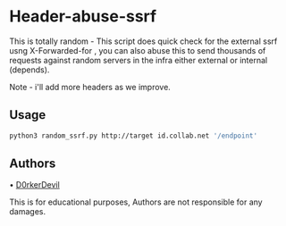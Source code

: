 # Header-abuse-ssrf

This is totally random - This script does quick check for the external ssrf usng X-Forwarded-for , you can also abuse this to send thousands of requests against random servers in the infra either external or internal (depends).

Note - i'll add more headers as we improve.

## Usage  
```bash
python3 random_ssrf.py http://target id.collab.net '/endpoint'
```

## Authors
• [D0rkerDevil](https://twitter.com/D0rkerDevil) 

 This is for educational purposes, Authors are not responsible for any damages.
